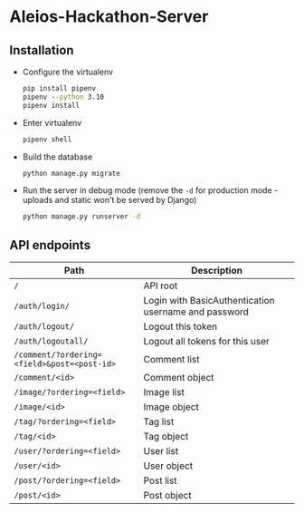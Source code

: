 # Aleios-Hackathon-Server
## Installation
- Configure the virtualenv
  ```cmd
  pip install pipenv
  pipenv --python 3.10
  pipenv install
  ```

- Enter virtualenv
  ```cmd
  pipenv shell
  ```

- Build the database
  ```cmd
  python manage.py migrate
  ```

- Run the server in debug mode (remove the `-d` for production mode - uploads and static won't be served by Django)
  ```cmd
  python manage.py runserver -d
  ```

## API endpoints
Path | Description
-|-
`/` | API root
`/auth/login/` | Login with BasicAuthentication username and password
`/auth/logout/` | Logout this token
`/auth/logoutall/` | Logout all tokens for this user
`/comment/?ordering=<field>&post=<post-id>` | Comment list
`/comment/<id>` | Comment object
`/image/?ordering=<field>` | Image list
`/image/<id>` | Image object
`/tag/?ordering=<field>` | Tag list
`/tag/<id>` | Tag object
`/user/?ordering=<field>` | User list
`/user/<id>` | User object
`/post/?ordering=<field>` | Post list
`/post/<id>` | Post object
